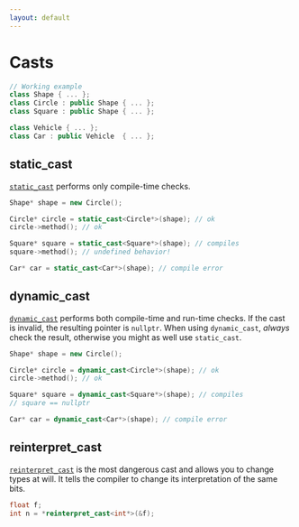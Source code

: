 ```yaml
---
layout: default
---
```

# Casts

```cpp
// Working example
class Shape { ... };
class Circle : public Shape { ... };
class Square : public Shape { ... };

class Vehicle { ... };
class Car : public Vehicle  { ... };
```

## static_cast

[`static_cast`](https://en.cppreference.com/w/cpp/language/static_cast) performs only compile-time checks.

```c++
Shape* shape = new Circle();

Circle* circle = static_cast<Circle*>(shape); // ok
circle->method(); // ok

Square* square = static_cast<Square*>(shape); // compiles
square->method(); // undefined behavior!

Car* car = static_cast<Car*>(shape); // compile error
```

## dynamic_cast

[`dynamic_cast`](https://en.cppreference.com/w/cpp/language/dynamic_cast) performs both compile-time and run-time checks.
If the cast is invalid, the resulting pointer is `nullptr`. When using `dynamic_cast`, *always* check
the result, otherwise you might as well use `static_cast`.

```c++
Shape* shape = new Circle();

Circle* circle = dynamic_cast<Circle*>(shape); // ok
circle->method(); // ok

Square* square = dynamic_cast<Square*>(shape); // compiles
// square == nullptr

Car* car = dynamic_cast<Car*>(shape); // compile error
```

## reinterpret_cast

[`reinterpret_cast`](https://en.cppreference.com/w/cpp/language/reinterpret_cast) is the most dangerous cast
and allows you to change types at will. It tells the compiler to change its interpretation of the same bits.

```c++
float f;
int n = *reinterpret_cast<int*>(&f);
```